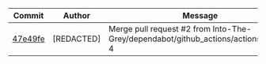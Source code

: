 | Commit | Author | Message | Date |
|--------|--------|---------|------|
| [47e49fe](https://github.com/Into-The-Grey/Project-L.I.S.A-Guide/commit/47e49fe) | [REDACTED] | Merge pull request #2 from Into-The-Grey/dependabot/github_actions/actions/cache-4 | 2025-05-14 |
